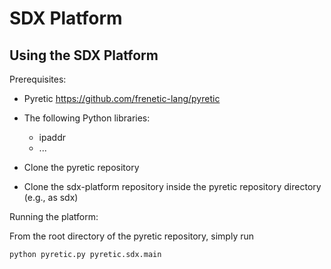 SDX Platform
============

Using the SDX Platform
--------------------

Prerequisites:

- Pyretic <https://github.com/frenetic-lang/pyretic>
- The following Python libraries:
  - ipaddr
  - ...

- Clone the pyretic repository
- Clone the sdx-platform repository inside the pyretic repository directory (e.g., as sdx)

Running the platform:

From the root directory of the pyretic repository, simply run

  ```
  python pyretic.py pyretic.sdx.main
  ```
